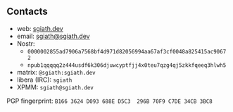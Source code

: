 ## Contacts

- web: <a href="https://sgiath.dev">sgiath.dev</a>
- email: <a href="mailto:sgiath@sgiath.dev">sgiath@sgiath.dev</a>
- Nostr:
  - `0000002855ad7906a7568bf4d971d82056994aa67af3cf0048a825415ac90672`
  - `npub1qqqqq2z444usdf6k306djuwcyptfjj4x0teu7qzg4qj5zkkfqeeq3hlwh5`
- matrix: `@sgiath:sgiath.dev`
- libera (IRC): `sgiath`
- XPMM: `sgiath@sgiath.dev`

PGP fingerprint: `B166 3624 D093 688E D5C3  296B 70F9 C7DE 34CB 3BC8`
